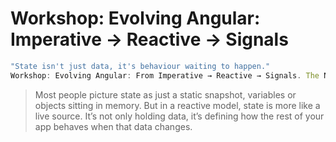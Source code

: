 # Workshop: Evolving Angular: Imperative → Reactive → Signals

```js
"State isn't just data, it's behaviour waiting to happen."
Workshop: Evolving Angular: From Imperative → Reactive → Signals. The New Angular Mindset
```

> Most people picture state as just a static snapshot, variables or objects sitting in memory. But in a reactive model, state is more like a live source. It’s not only holding data, it’s defining how the rest of your app behaves when that data changes.
